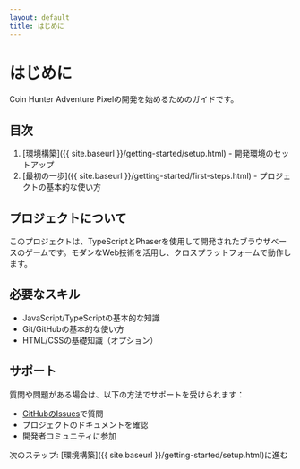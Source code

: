 ```yaml
---
layout: default
title: はじめに
---
```


# はじめに

Coin Hunter Adventure Pixelの開発を始めるためのガイドです。

## 目次

1. [環境構築]({{ site.baseurl }}/getting-started/setup.html) - 開発環境のセットアップ
2. [最初の一歩]({{ site.baseurl }}/getting-started/first-steps.html) - プロジェクトの基本的な使い方

## プロジェクトについて

このプロジェクトは、TypeScriptとPhaserを使用して開発されたブラウザベースのゲームです。モダンなWeb技術を活用し、クロスプラットフォームで動作します。

## 必要なスキル

- JavaScript/TypeScriptの基本的な知識
- Git/GitHubの基本的な使い方
- HTML/CSSの基礎知識（オプション）

## サポート

質問や問題がある場合は、以下の方法でサポートを受けられます：

- [GitHubのIssues](https://github.com/becky3/coin-hunter-adventure-pixel/issues)で質問
- プロジェクトのドキュメントを確認
- 開発者コミュニティに参加

次のステップ: [環境構築]({{ site.baseurl }}/getting-started/setup.html)に進む